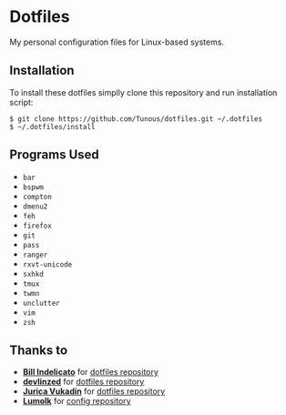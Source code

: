 Dotfiles
========

My personal configuration files for Linux-based systems.

Installation
------------

To install these dotfiles simplly clone this repository and run installation script:

```
$ git clone https://github.com/Tunous/dotfiles.git ~/.dotfiles
$ ~/.dotfiles/install
```

Programs Used
-------------

* `bar`
* `bspwm`
* `compton`
* `dmenu2`
* `feh`
* `firefox`
* `git`
* `pass`
* `ranger`
* `rxvt-unicode`
* `sxhkd`
* `tmux`
* `twmn`
* `unclutter`
* `vim`
* `zsh`

Thanks to
---------

* [**Bill Indelicato**](http://windelicato.com/) for [dotfiles repository](https://github.com/windelicato/dotfiles)
* [**devlinzed**](https://devlinzed.com/) for [dotfiles repository](https://github.com/devlinzed/dotfiles)
* [**Jurica Vukadin**](https://github.com/u-ra) for [dotfiles repository](https://github.com/u-ra/dotfiles)
* [**Lumolk**](https://github.com/lumolk) for [config repository](https://github.com/lumolk/config)
